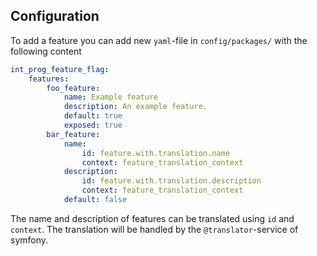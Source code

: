 
## Configuration

To add a feature you can add new `yaml`-file in `config/packages/` with the following content

```yaml
int_prog_feature_flag:
    features:
        foo_feature:
            name: Example feature
            description: An example feature.
            default: true
            exposed: true
        bar_feature:
            name:
                id: feature.with.translation.name
                context: feature_translation_context
            description:
                id: feature.with.translation.description
                context: feature_translation_context
            default: false
```

The name and description of features can be translated using `id` and `context`. The translation will be handled by the
`@translator`-service of symfony.
